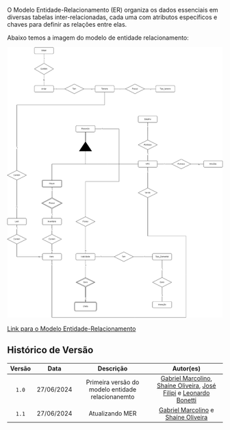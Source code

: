 O Modelo Entidade-Relacionamento (ER) organiza os dados essenciais em diversas tabelas inter-relacionadas, cada uma com atributos específicos e chaves para definir as relações entre elas.

Abaixo temos a imagem do modelo de entidade relacionamento:

![Diagrama](../images/modelo-entidade-relacionamento.png)

[Link para o Modelo Entidade-Relacionamento]()

## Histórico de Versão

| Versão |    Data    |                     Descrição                     |                                                                                                Autor(es)                                                                                                 |
| :----: | :--------: | :-----------------------------------------------: | :------------------------------------------------------------------------------------------------------------------------------------------------------------------------------------------------------: |
| `1.0`  | 27/06/2024 | Primeira versão do modelo entidade relacionanemto | [Gabriel Marcolino](https://github.com/GabrielMR360), [Shaíne Oliveira](ttps://github.com/ShaineOliveira), [José Filipi](https://github.com/JoseFilipi) e [Leonardo Bonetti](https://github.com/LeoFacB) |
| `1.1`  | 27/06/2024 |                  Atualizando MER                  |                                                [Gabriel Marcolino](https://github.com/GabrielMR360) e [Shaíne Oliveira](ttps://github.com/ShaineOliveira)                                                 |
